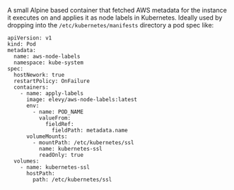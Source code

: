 A small Alpine based container that fetched AWS metadata for the instance it
executes on and applies it as node labels in Kubernetes.  Ideally used by
dropping into the `/etc/kubernetes/manifests` directory a pod spec like:

```
apiVersion: v1
kind: Pod
metadata:
  name: aws-node-labels
  namespace: kube-system
spec:
  hostNework: true
  restartPolicy: OnFailure
  containers:
    - name: apply-labels
      image: elevy/aws-node-labels:latest
      env:
        - name: POD_NAME
          valueFrom:
            fieldRef:
              fieldPath: metadata.name
      volumeMounts:
        - mountPath: /etc/kubernetes/ssl
          name: kubernetes-ssl
          readOnly: true
  volumes:
    - name: kubernetes-ssl
      hostPath:
        path: /etc/kubernetes/ssl
```
